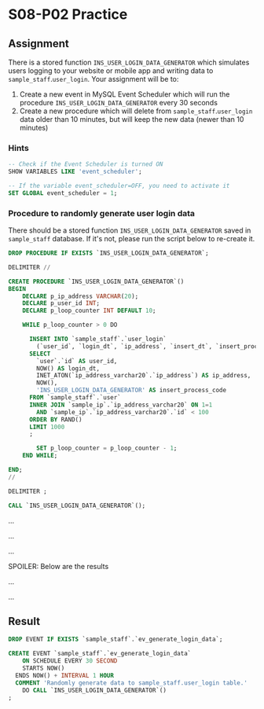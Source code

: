# S08-P02 Practice

## Assignment

There is a stored function `INS_USER_LOGIN_DATA_GENERATOR` which simulates users logging to your website or mobile app and writing data to `sample_staff`.`user_login`. Your assignment will be to:

1. Create a new event in MySQL Event Scheduler which will run the procedure `INS_USER_LOGIN_DATA_GENERATOR` every 30 seconds
2. Create a new procedure which will delete from `sample_staff`.`user_login` data older than 10 minutes, but will keep the new data (newer than 10 minutes)

### Hints

```sql
-- Check if the Event Scheduler is turned ON
SHOW VARIABLES LIKE 'event_scheduler';

-- If the variable event_scheduler=OFF, you need to activate it
SET GLOBAL event_scheduler = 1;
```

### Procedure to randomly generate user login data

There should be a stored function `INS_USER_LOGIN_DATA_GENERATOR` saved in `sample_staff` database. If it's not, please run the script below to re-create it.

```sql
DROP PROCEDURE IF EXISTS `INS_USER_LOGIN_DATA_GENERATOR`;

DELIMITER //

CREATE PROCEDURE `INS_USER_LOGIN_DATA_GENERATOR`()
BEGIN
	DECLARE p_ip_address VARCHAR(20);
	DECLARE p_user_id INT;
	DECLARE p_loop_counter INT DEFAULT 10;

	WHILE p_loop_counter > 0 DO

	  INSERT INTO `sample_staff`.`user_login`
	    (`user_id`, `login_dt`, `ip_address`, `insert_dt`, `insert_process_code`)
	  SELECT
	  	`user`.`id` AS user_id,
	  	NOW() AS login_dt,
	  	INET_ATON(`ip_address_varchar20`.`ip_address`) AS ip_address,
	  	NOW(),
	  	'INS_USER_LOGIN_DATA_GENERATOR' AS insert_process_code
	  FROM `sample_staff`.`user`
	  INNER JOIN `sample_ip`.`ip_address_varchar20` ON 1=1
	  	AND `sample_ip`.`ip_address_varchar20`.`id` < 100
	  ORDER BY RAND()
	  LIMIT 1000
	  ;

		SET p_loop_counter = p_loop_counter - 1;
	END WHILE;

END;
//

DELIMITER ;

CALL `INS_USER_LOGIN_DATA_GENERATOR`();
```

...

...

...

SPOILER: Below are the results

...

...

## Result


```sql
DROP EVENT IF EXISTS `sample_staff`.`ev_generate_login_data`;

CREATE EVENT `sample_staff`.`ev_generate_login_data`
	ON SCHEDULE EVERY 30 SECOND
 	STARTS NOW()
  ENDS NOW() + INTERVAL 1 HOUR
  COMMENT 'Randomly generate data to sample_staff.user_login table.'
	DO CALL `INS_USER_LOGIN_DATA_GENERATOR`()
;
```

